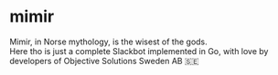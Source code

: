 # mimir
Mimir, in Norse mythology, is the wisest of the gods. <br>
Here tho is just a complete Slackbot implemented in Go, with love by developers of Objective Solutions Sweden AB 🇸🇪
